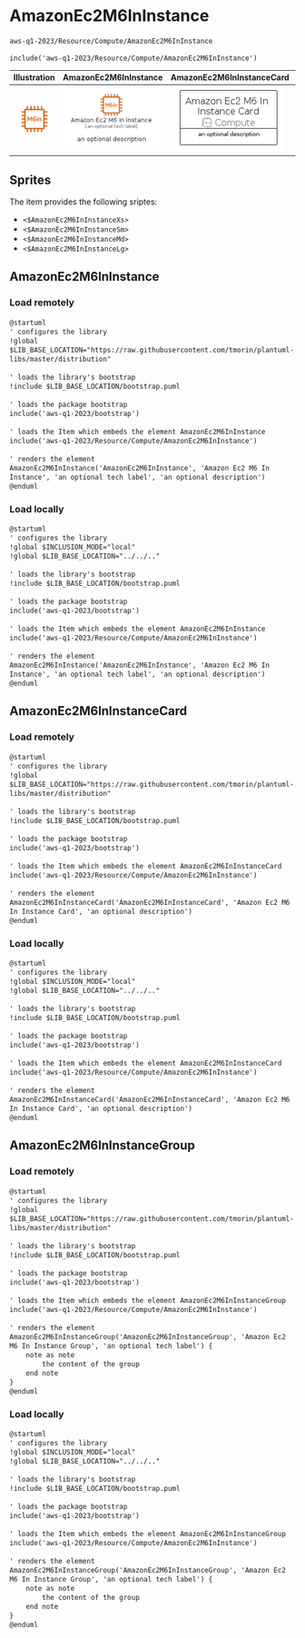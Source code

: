 # AmazonEc2M6InInstance


```text
aws-q1-2023/Resource/Compute/AmazonEc2M6InInstance
```

```text
include('aws-q1-2023/Resource/Compute/AmazonEc2M6InInstance')
```



| Illustration | AmazonEc2M6InInstance | AmazonEc2M6InInstanceCard | AmazonEc2M6InInstanceGroup |
| :---: | :---: | :---: | :---: |
| ![illustration for Illustration](../../../aws-q1-2023/Resource/Compute/AmazonEc2M6InInstance.png) | ![illustration for AmazonEc2M6InInstance](../../../aws-q1-2023/Resource/Compute/AmazonEc2M6InInstance.Local.png) | ![illustration for AmazonEc2M6InInstanceCard](../../../aws-q1-2023/Resource/Compute/AmazonEc2M6InInstanceCard.Local.png) | ![illustration for AmazonEc2M6InInstanceGroup](../../../aws-q1-2023/Resource/Compute/AmazonEc2M6InInstanceGroup.Local.png) |



## Sprites
The item provides the following sriptes:

- `<$AmazonEc2M6InInstanceXs>`
- `<$AmazonEc2M6InInstanceSm>`
- `<$AmazonEc2M6InInstanceMd>`
- `<$AmazonEc2M6InInstanceLg>`





## AmazonEc2M6InInstance

### Load remotely
```plantuml
@startuml
' configures the library
!global $LIB_BASE_LOCATION="https://raw.githubusercontent.com/tmorin/plantuml-libs/master/distribution"

' loads the library's bootstrap
!include $LIB_BASE_LOCATION/bootstrap.puml

' loads the package bootstrap
include('aws-q1-2023/bootstrap')

' loads the Item which embeds the element AmazonEc2M6InInstance
include('aws-q1-2023/Resource/Compute/AmazonEc2M6InInstance')

' renders the element
AmazonEc2M6InInstance('AmazonEc2M6InInstance', 'Amazon Ec2 M6 In Instance', 'an optional tech label', 'an optional description')
@enduml
```

### Load locally
```plantuml
@startuml
' configures the library
!global $INCLUSION_MODE="local"
!global $LIB_BASE_LOCATION="../../.."

' loads the library's bootstrap
!include $LIB_BASE_LOCATION/bootstrap.puml

' loads the package bootstrap
include('aws-q1-2023/bootstrap')

' loads the Item which embeds the element AmazonEc2M6InInstance
include('aws-q1-2023/Resource/Compute/AmazonEc2M6InInstance')

' renders the element
AmazonEc2M6InInstance('AmazonEc2M6InInstance', 'Amazon Ec2 M6 In Instance', 'an optional tech label', 'an optional description')
@enduml
```

## AmazonEc2M6InInstanceCard

### Load remotely
```plantuml
@startuml
' configures the library
!global $LIB_BASE_LOCATION="https://raw.githubusercontent.com/tmorin/plantuml-libs/master/distribution"

' loads the library's bootstrap
!include $LIB_BASE_LOCATION/bootstrap.puml

' loads the package bootstrap
include('aws-q1-2023/bootstrap')

' loads the Item which embeds the element AmazonEc2M6InInstanceCard
include('aws-q1-2023/Resource/Compute/AmazonEc2M6InInstance')

' renders the element
AmazonEc2M6InInstanceCard('AmazonEc2M6InInstanceCard', 'Amazon Ec2 M6 In Instance Card', 'an optional description')
@enduml
```

### Load locally
```plantuml
@startuml
' configures the library
!global $INCLUSION_MODE="local"
!global $LIB_BASE_LOCATION="../../.."

' loads the library's bootstrap
!include $LIB_BASE_LOCATION/bootstrap.puml

' loads the package bootstrap
include('aws-q1-2023/bootstrap')

' loads the Item which embeds the element AmazonEc2M6InInstanceCard
include('aws-q1-2023/Resource/Compute/AmazonEc2M6InInstance')

' renders the element
AmazonEc2M6InInstanceCard('AmazonEc2M6InInstanceCard', 'Amazon Ec2 M6 In Instance Card', 'an optional description')
@enduml
```

## AmazonEc2M6InInstanceGroup

### Load remotely
```plantuml
@startuml
' configures the library
!global $LIB_BASE_LOCATION="https://raw.githubusercontent.com/tmorin/plantuml-libs/master/distribution"

' loads the library's bootstrap
!include $LIB_BASE_LOCATION/bootstrap.puml

' loads the package bootstrap
include('aws-q1-2023/bootstrap')

' loads the Item which embeds the element AmazonEc2M6InInstanceGroup
include('aws-q1-2023/Resource/Compute/AmazonEc2M6InInstance')

' renders the element
AmazonEc2M6InInstanceGroup('AmazonEc2M6InInstanceGroup', 'Amazon Ec2 M6 In Instance Group', 'an optional tech label') {
    note as note
        the content of the group
    end note
}
@enduml
```

### Load locally
```plantuml
@startuml
' configures the library
!global $INCLUSION_MODE="local"
!global $LIB_BASE_LOCATION="../../.."

' loads the library's bootstrap
!include $LIB_BASE_LOCATION/bootstrap.puml

' loads the package bootstrap
include('aws-q1-2023/bootstrap')

' loads the Item which embeds the element AmazonEc2M6InInstanceGroup
include('aws-q1-2023/Resource/Compute/AmazonEc2M6InInstance')

' renders the element
AmazonEc2M6InInstanceGroup('AmazonEc2M6InInstanceGroup', 'Amazon Ec2 M6 In Instance Group', 'an optional tech label') {
    note as note
        the content of the group
    end note
}
@enduml
```

